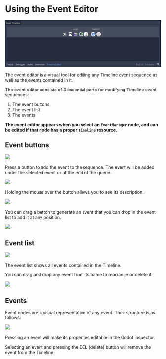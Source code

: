 # Using the Event Editor

![Event Editor](../.gitbook/assets/timeline.png)

The event editor is a visual tool for editing any Timeline event sequence as well as the events contained in it.

The event editor consists of 3 essential parts for modifying Timeline event sequences:

1. The event buttons
2. The event list
3. The events

**The event editor appears when you select an `EventManager` node, and can be edited if that node has a proper `Timeline` resource.**

## Event buttons

![](../.gitbook/assets/event\_buttons\_toolbar.png)

Press a button to add the event to the sequence. The event will be added under the selected event or at the end of the queue.

![](../.gitbook/assets/tutorial\_timeline\_buttons.gif)

Holding the mouse over the button allows you to see its description.

![](../.gitbook/assets/tutorial\_timeline\_buttons\_hover.gif)

You can drag a button to generate an event that you can drop in the event list to add it at any position.

![](../.gitbook/assets/tutorial\_timeline\_buttons\_drag\&drop.gif)

## Event list

![](../.gitbook/assets/timeline\_with\_events.png)

The event list shows all events contained in the Timeline.

You can drag and drop any event from its name to rearrange or delete it.

![](../.gitbook/assets/tutorial\_timeline\_event\_drag\&drop.gif)



## Events

Event nodes are a visual representation of any event. Their structure is as follows:

![](../.gitbook/assets/event\_node.png)

Pressing an event will make its properties editable in the Godot inspector.

Selecting an event and pressing the DEL (delete) button will remove the event from the Timeline.
